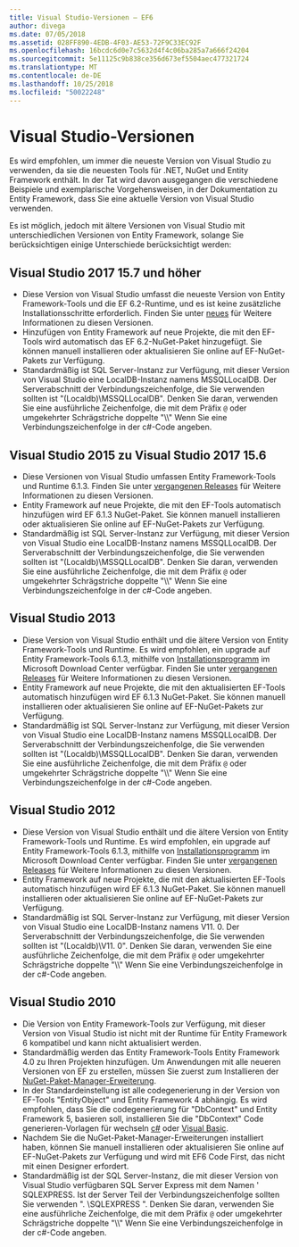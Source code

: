```yaml
---
title: Visual Studio-Versionen – EF6
author: divega
ms.date: 07/05/2018
ms.assetid: 028FF890-4EDB-4F03-AE53-72F9C33EC92F
ms.openlocfilehash: 16bcdc6d0e7c5632d4f4c06ba285a7a666f24204
ms.sourcegitcommit: 5e11125c9b838ce356d673ef5504aec477321724
ms.translationtype: MT
ms.contentlocale: de-DE
ms.lasthandoff: 10/25/2018
ms.locfileid: "50022248"
---
```

# <a name="visual-studio-releases"></a>Visual Studio-Versionen

Es wird empfohlen, um immer die neueste Version von Visual Studio zu verwenden, da sie die neuesten Tools für .NET, NuGet und Entity Framework enthält.
In der Tat wird davon ausgegangen die verschiedene Beispiele und exemplarische Vorgehensweisen, in der Dokumentation zu Entity Framework, dass Sie eine aktuelle Version von Visual Studio verwenden.

Es ist möglich, jedoch mit ältere Versionen von Visual Studio mit unterschiedlichen Versionen von Entity Framework, solange Sie berücksichtigen einige Unterschiede berücksichtigt werden:

## <a name="visual-studio-2017-157-and-newer"></a>Visual Studio 2017 15.7 und höher

- Diese Version von Visual Studio umfasst die neueste Version von Entity Framework-Tools und die EF 6.2-Runtime, und es ist keine zusätzliche Installationsschritte erforderlich.
Finden Sie unter [neues](~/ef6/what-is-new/index.md) für Weitere Informationen zu diesen Versionen.
- Hinzufügen von Entity Framework auf neue Projekte, die mit den EF-Tools wird automatisch das EF 6.2-NuGet-Paket hinzugefügt.
Sie können manuell installieren oder aktualisieren Sie online auf EF-NuGet-Pakets zur Verfügung.
- Standardmäßig ist SQL Server-Instanz zur Verfügung, mit dieser Version von Visual Studio eine LocalDB-Instanz namens MSSQLLocalDB.
Der Serverabschnitt der Verbindungszeichenfolge, die Sie verwenden sollten ist "(Localdb)\\MSSQLLocalDB".
Denken Sie daran, verwenden Sie eine ausführliche Zeichenfolge, die mit dem Präfix `@` oder umgekehrter Schrägstriche doppelte "\\\\" Wenn Sie eine Verbindungszeichenfolge in der c#-Code angeben.  


## <a name="visual-studio-2015-to-visual-studio-2017-156"></a>Visual Studio 2015 zu Visual Studio 2017 15.6

- Diese Versionen von Visual Studio umfassen Entity Framework-Tools und Runtime 6.1.3.
Finden Sie unter [vergangenen Releases](~/ef6/what-is-new/past-releases.md#ef-613) für Weitere Informationen zu diesen Versionen.
- Entity Framework auf neue Projekte, die mit den EF-Tools automatisch hinzufügen wird EF 6.1.3 NuGet-Paket.
Sie können manuell installieren oder aktualisieren Sie online auf EF-NuGet-Pakets zur Verfügung.
- Standardmäßig ist SQL Server-Instanz zur Verfügung, mit dieser Version von Visual Studio eine LocalDB-Instanz namens MSSQLLocalDB.
Der Serverabschnitt der Verbindungszeichenfolge, die Sie verwenden sollten ist "(Localdb)\\MSSQLLocalDB".
Denken Sie daran, verwenden Sie eine ausführliche Zeichenfolge, die mit dem Präfix `@` oder umgekehrter Schrägstriche doppelte "\\\\" Wenn Sie eine Verbindungszeichenfolge in der c#-Code angeben.  


## <a name="visual-studio-2013"></a>Visual Studio 2013
- Diese Version von Visual Studio enthält und die ältere Version von Entity Framework-Tools und Runtime.
Es wird empfohlen, ein upgrade auf Entity Framework-Tools 6.1.3, mithilfe von [Installationsprogramm](https://www.microsoft.com/download/details.aspx?id=40762) im Microsoft Download Center verfügbar.
Finden Sie unter [vergangenen Releases](~/ef6/what-is-new/past-releases.md#ef-613) für Weitere Informationen zu diesen Versionen.
- Entity Framework auf neue Projekte, die mit den aktualisierten EF-Tools automatisch hinzufügen wird EF 6.1.3 NuGet-Paket.
Sie können manuell installieren oder aktualisieren Sie online auf EF-NuGet-Pakets zur Verfügung.
- Standardmäßig ist SQL Server-Instanz zur Verfügung, mit dieser Version von Visual Studio eine LocalDB-Instanz namens MSSQLLocalDB.
Der Serverabschnitt der Verbindungszeichenfolge, die Sie verwenden sollten ist "(Localdb)\\MSSQLLocalDB".
Denken Sie daran, verwenden Sie eine ausführliche Zeichenfolge, die mit dem Präfix `@` oder umgekehrter Schrägstriche doppelte "\\\\" Wenn Sie eine Verbindungszeichenfolge in der c#-Code angeben.  

## <a name="visual-studio-2012"></a>Visual Studio 2012

- Diese Version von Visual Studio enthält und die ältere Version von Entity Framework-Tools und Runtime.
Es wird empfohlen, ein upgrade auf Entity Framework-Tools 6.1.3, mithilfe von [Installationsprogramm](https://www.microsoft.com/download/details.aspx?id=40762) im Microsoft Download Center verfügbar.
Finden Sie unter [vergangenen Releases](~/ef6/what-is-new/past-releases.md#ef-613) für Weitere Informationen zu diesen Versionen.
- Entity Framework auf neue Projekte, die mit den aktualisierten EF-Tools automatisch hinzufügen wird EF 6.1.3 NuGet-Paket.
Sie können manuell installieren oder aktualisieren Sie online auf EF-NuGet-Pakets zur Verfügung.
- Standardmäßig ist SQL Server-Instanz zur Verfügung, mit dieser Version von Visual Studio eine LocalDB-Instanz namens V11. 0.
Der Serverabschnitt der Verbindungszeichenfolge, die Sie verwenden sollten ist "(Localdb)\\V11. 0".
Denken Sie daran, verwenden Sie eine ausführliche Zeichenfolge, die mit dem Präfix `@` oder umgekehrter Schrägstriche doppelte "\\\\" Wenn Sie eine Verbindungszeichenfolge in der c#-Code angeben.  

## <a name="visual-studio-2010"></a>Visual Studio 2010

- Die Version von Entity Framework-Tools zur Verfügung, mit dieser Version von Visual Studio ist nicht mit der Runtime für Entity Framework 6 kompatibel und kann nicht aktualisiert werden.
- Standardmäßig werden das Entity Framework-Tools Entity Framework 4.0 zu Ihren Projekten hinzufügen.
Um Anwendungen mit alle neueren Versionen von EF zu erstellen, müssen Sie zuerst zum Installieren der [NuGet-Paket-Manager-Erweiterung](https://marketplace.visualstudio.com/items?itemName=NuGetTeam.NuGetPackageManager).
- In der Standardeinstellung ist alle codegenerierung in der Version von EF-Tools "EntityObject" und Entity Framework 4 abhängig.
Es wird empfohlen, dass Sie die codegenerierung für "DbContext" und Entity Framework 5, basieren soll, installieren Sie die "DbContext" Code generieren-Vorlagen für wechseln [c#](https://marketplace.visualstudio.com/items?itemName=EntityFrameworkTeam.EF5xDbContextGeneratorforC) oder [Visual Basic](https://marketplace.visualstudio.com/items?itemName=EntityFrameworkTeam.EF5xDbContextGeneratorforVBNET).
- Nachdem Sie die NuGet-Paket-Manager-Erweiterungen installiert haben, können Sie manuell installieren oder aktualisieren Sie online auf EF-NuGet-Pakets zur Verfügung und wird mit EF6 Code First, das nicht mit einen Designer erfordert.
- Standardmäßig ist der SQL Server-Instanz, die mit dieser Version von Visual Studio verfügbaren SQL Server Express mit dem Namen ' SQLEXPRESS.
Ist der Server Teil der Verbindungszeichenfolge sollten Sie verwenden ". \\SQLEXPRESS ".
Denken Sie daran, verwenden Sie eine ausführliche Zeichenfolge, die mit dem Präfix `@` oder umgekehrter Schrägstriche doppelte "\\\\" Wenn Sie eine Verbindungszeichenfolge in der c#-Code angeben.
